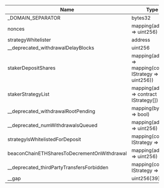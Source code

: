 | Name                                        | Type                                                       | Slot | Offset | Bytes | Contract                                                             |
|---------------------------------------------|------------------------------------------------------------|------|--------|-------|----------------------------------------------------------------------|
| _DOMAIN_SEPARATOR                           | bytes32                                                    | 0    | 0      | 32    | src/contracts/core/StrategyManagerStorage.sol:StrategyManagerStorage |
| nonces                                      | mapping(address => uint256)                                | 1    | 0      | 32    | src/contracts/core/StrategyManagerStorage.sol:StrategyManagerStorage |
| strategyWhitelister                         | address                                                    | 2    | 0      | 20    | src/contracts/core/StrategyManagerStorage.sol:StrategyManagerStorage |
| __deprecated_withdrawalDelayBlocks          | uint256                                                    | 3    | 0      | 32    | src/contracts/core/StrategyManagerStorage.sol:StrategyManagerStorage |
| stakerDepositShares                         | mapping(address => mapping(contract IStrategy => uint256)) | 4    | 0      | 32    | src/contracts/core/StrategyManagerStorage.sol:StrategyManagerStorage |
| stakerStrategyList                          | mapping(address => contract IStrategy[])                   | 5    | 0      | 32    | src/contracts/core/StrategyManagerStorage.sol:StrategyManagerStorage |
| __deprecated_withdrawalRootPending          | mapping(bytes32 => bool)                                   | 6    | 0      | 32    | src/contracts/core/StrategyManagerStorage.sol:StrategyManagerStorage |
| __deprecated_numWithdrawalsQueued           | mapping(address => uint256)                                | 7    | 0      | 32    | src/contracts/core/StrategyManagerStorage.sol:StrategyManagerStorage |
| strategyIsWhitelistedForDeposit             | mapping(contract IStrategy => bool)                        | 8    | 0      | 32    | src/contracts/core/StrategyManagerStorage.sol:StrategyManagerStorage |
| beaconChainETHSharesToDecrementOnWithdrawal | mapping(address => uint256)                                | 9    | 0      | 32    | src/contracts/core/StrategyManagerStorage.sol:StrategyManagerStorage |
| __deprecated_thirdPartyTransfersForbidden   | mapping(contract IStrategy => bool)                        | 10   | 0      | 32    | src/contracts/core/StrategyManagerStorage.sol:StrategyManagerStorage |
| __gap                                       | uint256[39]                                                | 11   | 0      | 1248  | src/contracts/core/StrategyManagerStorage.sol:StrategyManagerStorage |
